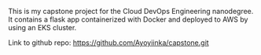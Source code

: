 This is my capstone project for the Cloud DevOps Engineering nanodegree. It contains a flask app containerized with Docker and deployed to AWS by using an EKS cluster.

Link to github repo: https://github.com/Ayoyiinka/capstone.git